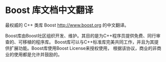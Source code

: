# Boost 库文档中文翻译

最权威的 C++ 类库 Boost <http://www.boost.org> 的中文翻译。

Boost库由Boost社区组织开发、维护。其目的是为C++程序员提供免费、同行审查的、可移植的程序库。
Boost库可以与C++标准库完美共同工作，并且为其提供扩展功能。Boost库使用Boost License来授权使用，
根据该协议，商业的非商业的使用都是允许并鼓励的。

